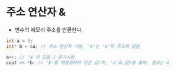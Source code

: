 # 주소 연산자 &

- 변수의 메모리 주소를 반환한다.

```cpp
int a = 3;
int* b = &a; // 주소 연산자 사용, 'b'는 'a'의 주소와 같음

a++; // 'a'의 값을 1 증가시킴
cout << *b; // 'b'를 역참조하여 얻은 값(즉, 'a'의 값)을 출력. 결과는 4
```
